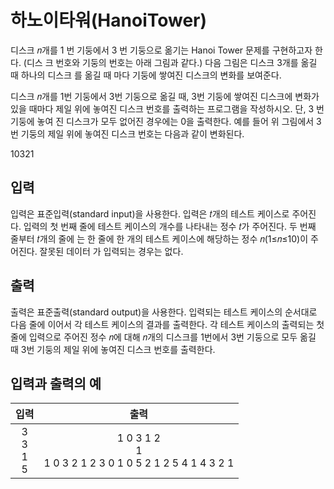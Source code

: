 # 하노이타워(HanoiTower)

디스크 𝑛개를 1 번 기둥에서 3 번 기둥으로 옮기는 Hanoi Tower 문제를 구현하고자 한다. (디스 크 번호와 기둥의 번호는 아래 그림과 같다.) 다음 그림은 디스크 3개를 옮길 때 하나의 디스크 를 옮길 때 마다 기둥에 쌓여진 디스크의 변화를 보여준다.

디스크 𝑛개를 1번 기둥에서 3번 기둥으로 옮길 때, 3번 기둥에 쌓여진 디스크에 변화가 있을 때마다 제일 위에 놓여진 디스크 번호를 출력하는 프로그램을 작성하시오. 단, 3 번 기둥에 놓여 진 디스크가 모두 없어진 경우에는 0을 출력한다.
예를 들어 위 그림에서 3번 기둥의 제일 위에 놓여진 디스크 번호는 다음과 같이 변화된다.

10321

## 입력

입력은 표준입력(standard input)을 사용한다. 입력은 𝑡개의 테스트 케이스로 주어진다. 입력의 첫 번째 줄에 테스트 케이스의 개수를 나타내는 정수 𝑡가 주어진다. 두 번째 줄부터 𝑡개의 줄에 는 한 줄에 한 개의 테스트 케이스에 해당하는 정수 𝑛(1≤𝑛≤10)이 주어진다. 잘못된 데이터 가 입력되는 경우는 없다.

## 출력

출력은 표준출력(standard output)을 사용한다. 입력되는 테스트 케이스의 순서대로 다음 줄에 이어서 각 테스트 케이스의 결과를 출력한다. 각 테스트 케이스의 출력되는 첫 줄에 입력으로 주어진 정수 𝑛에 대해 𝑛개의 디스크를 1번에서 3번 기둥으로 모두 옮길 때 3번 기둥의 제일 위에 놓여진 디스크 번호를 출력한다.

## 입력과 출력의 예

|           입력            |                               출력                                |
| :-----------------------: | :---------------------------------------------------------------: |
| 3 <br/> 3 <br/> 1 <br/> 5 | 1 0 3 1 2 <br/> 1 <br/> 1 0 3 2 1 2 3 0 1 0 5 2 1 2 5 4 1 4 3 2 1 |
